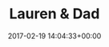 ---
title:		"Lauren & Dad"
type:		"photos"
mediatype:		"upload"
location:		"Athlone, Ireland"
date:		"2017-02-19 14:04:33+00:00"
album:		"people"
filename:		"dad-lauren.md"
series:		"family"
cl_public_id:		"people/dad-lauren"
cl_version:		1497005386
format:		"tiff"
bytes:		2929704
width:		2158
height:		1440
colours:
- "#272727"
- "#7D7D7D"
- "#D8D8D8"
- "#777776"
exposure_mode:		"Auto"
program:		"Aperture-priority AE"
aperture:		"2.8"
focal_length:		"29.0 mm"
iso:		"640"
shutter_speed:		"1/80"
metering:		"Spot"
flash:		"Off, Did not fire"
white_balance:		"Custom"
colour_temp:		"3800"
has_crop:		"false"
orientation:		"Horizontal (normal)"
camera_model:		"NIKON D800"
lens_info:		"24-70mm f/2.8"
artist: "Matt Finucane"
x_resolution:		"300"
y_resolution:		"300"
---